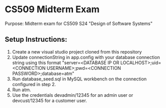 # CS509 Midterm Exam
Purpose: Midterm exam for CS509 S24 "Design of Software Systems"

## Setup Instructions:
1. Create a new visual studio project cloned from this repository
2. Update connectionString in app.config with your database connection string using this format "server=\<DATABASE IP OR LOCALHOST\>;uid=\<CONNECTION USERNAME\>;pwd=\<CONNECTION PASSWORD\>;database=atm"
3. Run database_seed.sql in MySQL workbench on the connection configured in step 2.
4. Run atm.
5. Use the credentials devadmin/12345 for an admin user or devcust/12345 for a customer user.
